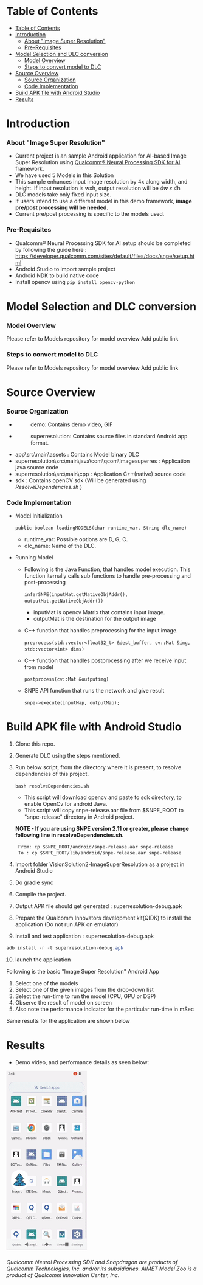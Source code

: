 # Table of Contents
- [Table of Contents](#table-of-contents)
- [Introduction](#introduction)
    + [About "Image Super Resolution"](#about--image-super-resolution-)
    + [Pre-Requisites](#pre-requisites)
- [Model Selection and DLC conversion](#model-selection-and-dlc-conversion)
    + [Model Overview](#model-overview)
    + [Steps to convert model to DLC](#steps-to-convert-model-to-dlc)
- [Source Overview](#source-overview)
    + [Source Organization](#source-organization)
    + [Code Implementation](#code-implementation)
- [Build APK file with Android Studio](#build-apk-file-with-android-studio)
- [Results](#results)
# Introduction

### About "Image Super Resolution" 

- Current project is an sample Android application for AI-based Image Super Resolution using [Qualcomm® Neural Processing SDK for AI](https://developer.qualcomm.com/sites/default/files/docs/snpe/index.html) framework. 
- We have used 5 Models in this Solution
- This sample enhances input image resolution by 4x along width, and height. If input resolution is wxh, output resolution will be 4*w x 4*h
- DLC models take only fixed input size.
- If users intend to use a different model in this demo framework, **image pre/post processing will be needed**. 
- Current pre/post processing is specific to the models used. 

### Pre-Requisites 

- Qualcomm® Neural Processing SDK for AI setup should be completed by following the guide here : https://developer.qualcomm.com/sites/default/files/docs/snpe/setup.html
- Android Studio to import sample project
- Android NDK to build native code
- Install opencv using ```pip install opencv-python```

# Model Selection and DLC conversion

### Model Overview

Please refer to Models repository for model overview
<TODO> Add public link

### Steps to convert model to DLC
Please refer to Models repository for model overview
<TODO> Add public link

# Source Overview

### Source Organization

- <DIR> demo: Contains demo video, GIF 
- <DIR> superresolution: Contains source files in standard Android app format.
- app\src\main\assets : Contains Model binary DLC
- superresolution\src\main\java\com\qcom\imagesuperres : Application java source code
- superresolution\src\main\cpp : Application C++(native) source code
- sdk : Contains openCV sdk (Will be generated using _ResolveDependencies.sh_ )
   
### Code Implementation

- Model Initialization
   
   `public boolean loadingMODELS(char runtime_var, String dlc_name)`
  - runtime_var: Possible options are D, G, C. 
  - dlc_name: Name of the DLC.
  
- Running Model
 
  - Following is the Java Function, that handles model execution. This function iternally calls sub functions to handle pre-processing and post-processing
     
      `inferSNPE(inputMat.getNativeObjAddr(), outputMat.getNativeObjAddr())`
       - inputMat is opencv Matrix that contains input image.
       - outputMat is the destination for the output image

   - C++ function that handles preprocessing for the input image.
   
       `preprocess(std::vector<float32_t> &dest_buffer, cv::Mat &img, std::vector<int> dims) `
  
   - C++ function that handles postprocessing after we receive input from model
      
       `postprocess(cv::Mat &outputimg)`
   
   - SNPE API function that runs the network and give result 

       `snpe->execute(inputMap, outputMap);`


# Build APK file with Android Studio  
   
1. Clone this repo.
2. Generate DLC using the steps mentioned.
3. Run below script, from the directory where it is present, to resolve dependencies of this project.
   
	`bash resolveDependencies.sh`
 
   * This script will download opencv and paste to sdk directory, to enable OpenCv for android Java.
   * This script will copy snpe-release.aar file from $SNPE_ROOT to "snpe-release" directory in Android project.

	**NOTE - If you are using SNPE version 2.11 or greater, please change following line in resolveDependencies.sh.**
   ```
	From: cp $SNPE_ROOT/android/snpe-release.aar snpe-release
	To : cp $SNPE_ROOT/lib/android/snpe-release.aar snpe-release
	```

4. Import folder VisionSolution2-ImageSuperResolution as a project in Android Studio 
5. Do gradle sync
6. Compile the project. 
7. Output APK file should get generated : superresolution-debug.apk
8. Prepare the Qualcomm Innovators development kit(QIDK) to install the application (Do not run APK on emulator)
9. Install and test application : superresolution-debug.apk

```java
adb install -r -t superresolution-debug.apk
```

10. launch the application

Following is the basic "Image Super Resolution" Android App 

1. Select one of the models
2. Select one of the given images from the drop-down list
3. Select the run-time to run the model (CPU, GPU or DSP)
4. Observe the result of model on screen
5. Also note the performance indicator for the particular run-time in mSec

Same results for the application are shown below 

# Results

- Demo video, and performance details as seen below:
	
![Demo video.](demo/VisionSolution2-ImageSuperResolution.gif)





###### *Qualcomm Neural Processing SDK and Snapdragon are products of Qualcomm Technologies, Inc. and/or its subsidiaries. AIMET Model Zoo is a product of Qualcomm Innovation Center, Inc.*
